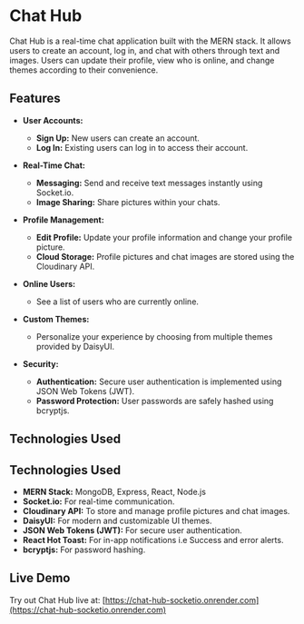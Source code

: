 # Chat Hub

Chat Hub is a real-time chat application built with the MERN stack. It allows users to create an account, log in, and chat with others through text and images. Users can update their profile, view who is online, and change themes according to their convenience.

## Features

- **User Accounts:**

  - **Sign Up:** New users can create an account.
  - **Log In:** Existing users can log in to access their account.

- **Real-Time Chat:**

  - **Messaging:** Send and receive text messages instantly using Socket.io.
  - **Image Sharing:** Share pictures within your chats.

- **Profile Management:**

  - **Edit Profile:** Update your profile information and change your profile picture.
  - **Cloud Storage:** Profile pictures and chat images are stored using the Cloudinary API.

- **Online Users:**

  - See a list of users who are currently online.

- **Custom Themes:**

  - Personalize your experience by choosing from multiple themes provided by DaisyUI.

- **Security:**
  - **Authentication:** Secure user authentication is implemented using JSON Web Tokens (JWT).
  - **Password Protection:** User passwords are safely hashed using bcryptjs.

## Technologies Used

## Technologies Used

- **MERN Stack:** MongoDB, Express, React, Node.js
- **Socket.io:** For real-time communication.
- **Cloudinary API:** To store and manage profile pictures and chat images.
- **DaisyUI:** For modern and customizable UI themes.
- **JSON Web Tokens (JWT):** For secure user authentication.
- **React Hot Toast:** For in-app notifications i.e Success and error alerts.
- **bcryptjs:** For password hashing.

## Live Demo

Try out Chat Hub live at: [https://chat-hub-socketio.onrender.com](https://chat-hub-socketio.onrender.com)
